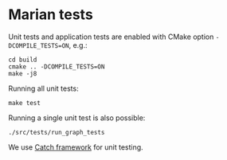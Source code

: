 Marian tests
============

Unit tests and application tests are enabled with CMake option
`-DCOMPILE_TESTS=ON`, e.g.:

    cd build
    cmake .. -DCOMPILE_TESTS=ON
    make -j8

Running all unit tests:

    make test

Running a single unit test is also possible:

    ./src/tests/run_graph_tests

We use [Catch framework](https://github.com/philsquared/Catch) for unit
testing.

